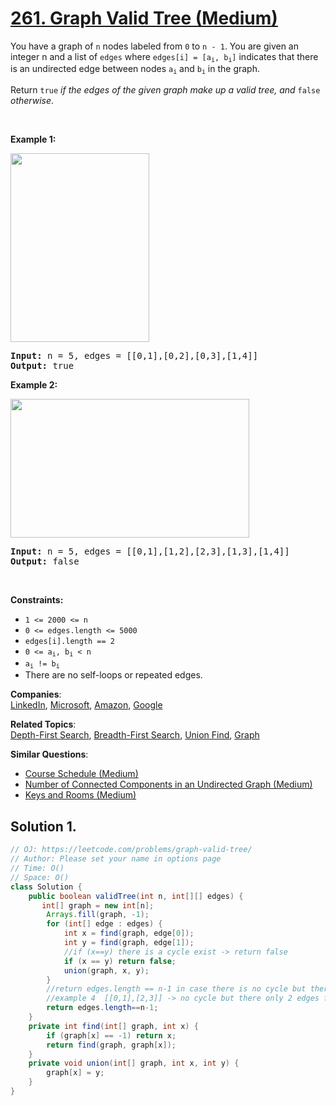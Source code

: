 # [261. Graph Valid Tree (Medium)](https://leetcode.com/problems/graph-valid-tree/)

<p>You have a graph of <code>n</code> nodes labeled from <code>0</code> to <code>n - 1</code>. You are given an integer n and a list of <code>edges</code> where <code>edges[i] = [a<sub>i</sub>, b<sub>i</sub>]</code> indicates that there is an undirected edge between nodes <code>a<sub>i</sub></code> and <code>b<sub>i</sub></code> in the graph.</p>

<p>Return <code>true</code> <em>if the edges of the given graph make up a valid tree, and</em> <code>false</code> <em>otherwise</em>.</p>

<p>&nbsp;</p>
<p><strong>Example 1:</strong></p>
<img alt="" src="https://assets.leetcode.com/uploads/2021/03/12/tree1-graph.jpg" style="width: 222px; height: 302px;">
<pre><strong>Input:</strong> n = 5, edges = [[0,1],[0,2],[0,3],[1,4]]
<strong>Output:</strong> true
</pre>

<p><strong>Example 2:</strong></p>
<img alt="" src="https://assets.leetcode.com/uploads/2021/03/12/tree2-graph.jpg" style="width: 382px; height: 222px;">
<pre><strong>Input:</strong> n = 5, edges = [[0,1],[1,2],[2,3],[1,3],[1,4]]
<strong>Output:</strong> false
</pre>

<p>&nbsp;</p>
<p><strong>Constraints:</strong></p>

<ul>
	<li><code>1 &lt;= 2000 &lt;= n</code></li>
	<li><code>0 &lt;= edges.length &lt;= 5000</code></li>
	<li><code>edges[i].length == 2</code></li>
	<li><code>0 &lt;= a<sub>i</sub>, b<sub>i</sub> &lt; n</code></li>
	<li><code>a<sub>i</sub> != b<sub>i</sub></code></li>
	<li>There are no self-loops or repeated edges.</li>
</ul>

**Companies**:  
[LinkedIn](https://leetcode.com/company/linkedin), [Microsoft](https://leetcode.com/company/microsoft), [Amazon](https://leetcode.com/company/amazon), [Google](https://leetcode.com/company/google)

**Related Topics**:  
[Depth-First Search](https://leetcode.com/tag/depth-first-search/), [Breadth-First Search](https://leetcode.com/tag/breadth-first-search/), [Union Find](https://leetcode.com/tag/union-find/), [Graph](https://leetcode.com/tag/graph/)

**Similar Questions**:

- [Course Schedule (Medium)](https://leetcode.com/problems/course-schedule/)
- [Number of Connected Components in an Undirected Graph (Medium)](https://leetcode.com/problems/number-of-connected-components-in-an-undirected-graph/)
- [Keys and Rooms (Medium)](https://leetcode.com/problems/keys-and-rooms/)

## Solution 1.

```java
// OJ: https://leetcode.com/problems/graph-valid-tree/
// Author: Please set your name in options page
// Time: O()
// Space: O()
class Solution {
    public boolean validTree(int n, int[][] edges) {
       int[] graph = new int[n];
        Arrays.fill(graph, -1);
        for (int[] edge : edges) {
            int x = find(graph, edge[0]);
            int y = find(graph, edge[1]);
            //if (x==y) there is a cycle exist -> return false
            if (x == y) return false;
            union(graph, x, y);
        }
        //return edges.length == n-1 in case there is no cycle but there is not connect graph of all vertexies
        //example 4  [[0,1],[2,3]] -> no cycle but there only 2 edges for 4 vertexies -> false
        return edges.length==n-1;
    }
    private int find(int[] graph, int x) {
        if (graph[x] == -1) return x;
        return find(graph, graph[x]);
    }
    private void union(int[] graph, int x, int y) {
        graph[x] = y;
    }
}

```
